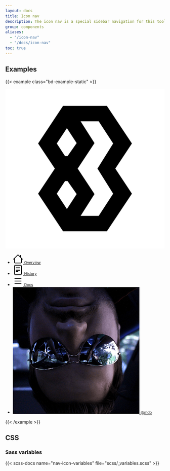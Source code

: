 ```yaml
---
layout: docs
title: Icon nav
description: The icon nav is a special sidebar navigation for this toolkit. In mobile viewports, the icon nav is horizontal with icons and textual labels. On larger devices the icon nav changes and becomes affixed to the side of the viewport with tooltips instead of textual labels.
group: components
aliases:
  - "/icon-nav"
  - "/docs/icon-nav"
toc: true
---
```


## Examples

{{< example class="bd-example-static" >}}
<nav class="nav-icon">
  <a class="nav-icon-brand" href="#">
    <span class="icon nav-icon-brand-icon">
      <img src="/docs/assets/img/examples/8s.svg" class="img-fluid" alt="Brand">
    </span>
  </a>
  <div class="nav-icon-slider">
    <ul class="nav nav-pills nav-icon-nav flex-md-column">
      <li class="nav-item">
        <a class="nav-link" href="#" title="Overview" data-toggle="tooltip" data-placement="right" data-container="body">
          <span class="icon">
            <img src="/docs/assets/img/examples/house.svg" alt="Home">
          </span>
          <small class="nav-icon-nav-label d-md-none">Overview</small>
        </a>
      </li>
      <li class="nav-item">
        <a class="nav-link" href="#" title="Order history" data-toggle="tooltip" data-placement="right" data-container="body">
          <span class="icon">
            <img src="/docs/assets/img/examples/file-text.svg" alt="Text document">
          </span>
          <small class="nav-icon-nav-label d-md-none">History</small>
        </a>
      </li>
      <li class="nav-item">
        <a class="nav-link active" href="#" title="Docs" data-toggle="tooltip" data-placement="right" data-container="body">
          <span class="icon">
            <img src="/docs/assets/img/examples/list.svg" alt="List">
          </span>
          <small class="nav-icon-nav-label d-md-none">Docs</small>
        </a>
      </li>
      <li class="nav-item">
        <a class="nav-link" href="#" title="Signed in as mdo" data-toggle="tooltip" data-placement="right" data-container="body">
          <img src="/docs/assets/img/examples/avatar-mdo.png" alt="@mdo avatar" class="rounded-circle">
          <small class="nav-icon-nav-label d-md-none">@mdo</small>
        </a>
      </li>
    </ul>
  </div>
</nav>
{{< /example >}}

## CSS

### Sass variables

{{< scss-docs name="nav-icon-variables" file="scss/_variables.scss" >}}
